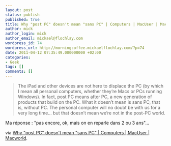 ```yaml
---
layout: post
status: publish
published: true
title: Why "post PC" doesn't mean "sans PC" | Computers | MacUser | Macworld
author: mick
author_login: mick
author_email: mickael@flochlay.com
wordpress_id: 74
wordpress_url: http://morningcoffee.mickaelflochlay.com/?p=74
date: 2011-04-12 07:35:49.000000000 +02:00
categories:
- Geek
tags: []
comments: []
---
```

<blockquote>The iPad and other devices are not here to displace the PC (by which I mean all personal computers, whether they’re Macs or PCs running Windows). In fact, post PC means after PC, a new generation of products that build on the PC. What it doesn’t mean is sans PC, that is, without PC. The personal computer will no doubt be with us for a very long time… but that doesn’t mean we’re not in the post-PC world.</blockquote>
Ma réponse : "pas encore, ok, mais on en reparle dans 2 ou 3 ans"...

via <a href="http://www.macworld.com/article/159077/2011/04/gartenberg.html">Why "post PC" doesn't mean "sans PC" | Computers | MacUser | Macworld</a>.
